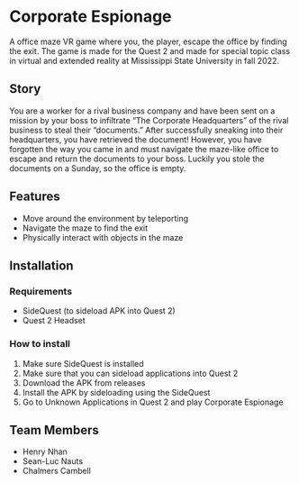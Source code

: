 # Corporate Espionage
A office maze VR game where you, the player, escape the office by finding the
exit. The game is made for the Quest 2 and made for special topic class in
virtual and extended reality at Mississippi State University in fall 2022.

## Story
You are a worker for a rival business company and have been sent on a mission
by your boss to infiltrate “The Corporate Headquarters” of the rival business 
to steal their “documents.” After successfully sneaking into their headquarters, 
you have retrieved the document! However, you have forgotten the way you came in 
and must navigate the maze-like office to escape and return the documents to 
your boss. Luckily you stole the documents on a Sunday, so the office is empty.

## Features
- Move around the environment by teleporting
- Navigate the maze to find the exit
- Physically interact with objects in the maze

## Installation

### Requirements
- SideQuest (to sideload APK into Quest 2)
- Quest 2 Headset

### How to install
1. Make sure SideQuest is installed
2. Make sure that you can sideload applications into Quest 2
3. Download the APK from releases
4. Install the APK by sideloading using the SideQuest
5. Go to Unknown Applications in Quest 2 and play Corporate Espionage

## Team Members
- Henry Nhan
- Sean-Luc Nauts
- Chalmers Cambell